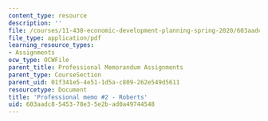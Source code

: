 ```yaml
---
content_type: resource
description: ''
file: /courses/11-438-economic-development-planning-spring-2020/603aadc8545378e35e2bad0a49744548_MIT11_438s20_memo2_roberts.pdf
file_type: application/pdf
learning_resource_types:
- Assignments
ocw_type: OCWFile
parent_title: Professional Memorandum Assignments
parent_type: CourseSection
parent_uid: 01f341e5-4e51-1d5a-c809-262e549d5611
resourcetype: Document
title: 'Professional memo #2 - Roberts'
uid: 603aadc8-5453-78e3-5e2b-ad0a49744548
---
```

